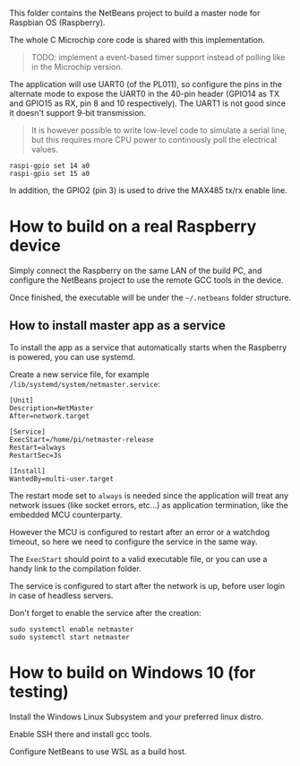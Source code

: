 This folder contains the NetBeans project to build a master node for Raspbian OS (Raspberry).

The whole C Microchip core code is shared with this implementation.

> TODO: implement a event-based timer support instead of polling like in the Microchip version.

The application will use UART0 (of the PL011), so configure the pins in the alternate mode to expose the UART0 in the 40-pin header (GPIO14 as TX and GPIO15 as RX, pin 8 and 10 respectively). The UART1 is not good since it doesn't support 9-bit transmission.

> It is however possible to write low-level code to simulate a serial line, but this requires more CPU power to continously poll the electrical values.

```
raspi-gpio set 14 a0
raspi-gpio set 15 a0
```

In addition, the GPIO2 (pin 3) is used to drive the MAX485 tx/rx enable line.

# How to build on a real Raspberry device

Simply connect the Raspberry on the same LAN of the build PC, and configure the NetBeans project to use the remote GCC tools in the device.

Once finished, the executable will be under the `~/.netbeans` folder structure.

## How to install master app as a service

To install the app as a service that automatically starts when the Raspberry is powered, you can use systemd.

Create a new service file, for example `/lib/systemd/system/netmaster.service`:
```
[Unit]
Description=NetMaster
After=network.target

[Service]
ExecStart=/home/pi/netmaster-release
Restart=always
RestartSec=3s

[Install]
WantedBy=multi-user.target
```
The restart mode set to `always` is needed since the application will treat any network issues (like socket errors, etc...) as application termination, like the embedded MCU counterparty. 

However the MCU is configured to restart after an error or a watchdog timeout, so here we need to configure the service in the same way.

The `ExecStart` should point to a valid executable file, or you can use a handy link to the compilation folder.

The service is configured to start after the network is up, before user login in case of headless servers.

Don't forget to enable the service after the creation:

```
sudo systemctl enable netmaster
sudo systemctl start netmaster
```

# How to build on Windows 10 (for testing)

Install the Windows Linux Subsystem and your preferred linux distro.

Enable SSH there and install gcc tools.

Configure NetBeans to use WSL as a build host.

